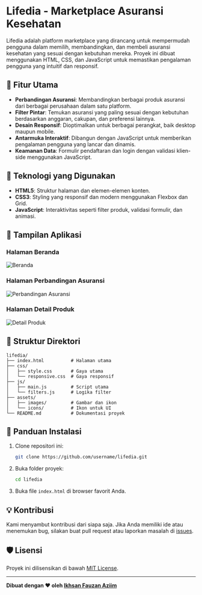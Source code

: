 # Lifedia - Marketplace Asuransi Kesehatan

Lifedia adalah platform marketplace yang dirancang untuk mempermudah pengguna dalam memilih, membandingkan, dan membeli asuransi kesehatan yang sesuai dengan kebutuhan mereka. Proyek ini dibuat menggunakan HTML, CSS, dan JavaScript untuk memastikan pengalaman pengguna yang intuitif dan responsif.

## 🎯 Fitur Utama

- **Perbandingan Asuransi**: Membandingkan berbagai produk asuransi dari berbagai perusahaan dalam satu platform.
- **Filter Pintar**: Temukan asuransi yang paling sesuai dengan kebutuhan berdasarkan anggaran, cakupan, dan preferensi lainnya.
- **Desain Responsif**: Dioptimalkan untuk berbagai perangkat, baik desktop maupun mobile.
- **Antarmuka Interaktif**: Dibangun dengan JavaScript untuk memberikan pengalaman pengguna yang lancar dan dinamis.
- **Keamanan Data**: Formulir pendaftaran dan login dengan validasi klien-side menggunakan JavaScript.

## 🚀 Teknologi yang Digunakan

- **HTML5**: Struktur halaman dan elemen-elemen konten.
- **CSS3**: Styling yang responsif dan modern menggunakan Flexbox dan Grid.
- **JavaScript**: Interaktivitas seperti filter produk, validasi formulir, dan animasi.

## 📸 Tampilan Aplikasi

### Halaman Beranda
![Beranda](https://via.placeholder.com/800x400?text=Screenshot+Beranda)

### Halaman Perbandingan Asuransi
![Perbandingan Asuransi](https://via.placeholder.com/800x400?text=Screenshot+Perbandingan)

### Halaman Detail Produk
![Detail Produk](https://via.placeholder.com/800x400?text=Screenshot+Detail+Produk)

## 📂 Struktur Direktori

```plaintext
lifedia/
├── index.html          # Halaman utama
├── css/
│   ├── style.css       # Gaya utama
│   └── responsive.css  # Gaya responsif
├── js/
│   ├── main.js         # Script utama
│   └── filters.js      # Logika filter
├── assets/
│   ├── images/         # Gambar dan ikon
│   └── icons/          # Ikon untuk UI
└── README.md           # Dokumentasi proyek
```

## 📖 Panduan Instalasi

1. Clone repositori ini:
   ```bash
   git clone https://github.com/username/lifedia.git
   ```

2. Buka folder proyek:
   ```bash
   cd lifedia
   ```

3. Buka file `index.html` di browser favorit Anda.

## 💡 Kontribusi

Kami menyambut kontribusi dari siapa saja. Jika Anda memiliki ide atau menemukan bug, silakan buat pull request atau laporkan masalah di [issues](https://github.com/username/lifedia/issues).

## 🛡️ Lisensi

Proyek ini dilisensikan di bawah [MIT License](LICENSE).

---

**Dibuat dengan ❤️ oleh [Ikhsan Fauzan Aziim](https://github.com/ikhsanfauzanaziim)**

